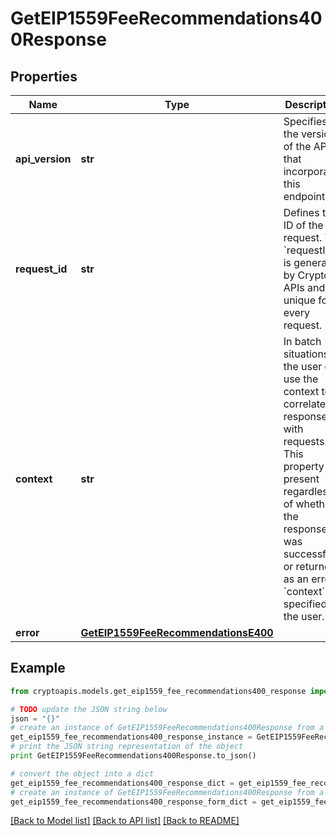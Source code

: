 # GetEIP1559FeeRecommendations400Response


## Properties
Name | Type | Description | Notes
------------ | ------------- | ------------- | -------------
**api_version** | **str** | Specifies the version of the API that incorporates this endpoint. | 
**request_id** | **str** | Defines the ID of the request. The &#x60;requestId&#x60; is generated by Crypto APIs and it&#39;s unique for every request. | 
**context** | **str** | In batch situations the user can use the context to correlate responses with requests. This property is present regardless of whether the response was successful or returned as an error. &#x60;context&#x60; is specified by the user. | [optional] 
**error** | [**GetEIP1559FeeRecommendationsE400**](GetEIP1559FeeRecommendationsE400.md) |  | 

## Example

```python
from cryptoapis.models.get_eip1559_fee_recommendations400_response import GetEIP1559FeeRecommendations400Response

# TODO update the JSON string below
json = "{}"
# create an instance of GetEIP1559FeeRecommendations400Response from a JSON string
get_eip1559_fee_recommendations400_response_instance = GetEIP1559FeeRecommendations400Response.from_json(json)
# print the JSON string representation of the object
print GetEIP1559FeeRecommendations400Response.to_json()

# convert the object into a dict
get_eip1559_fee_recommendations400_response_dict = get_eip1559_fee_recommendations400_response_instance.to_dict()
# create an instance of GetEIP1559FeeRecommendations400Response from a dict
get_eip1559_fee_recommendations400_response_form_dict = get_eip1559_fee_recommendations400_response.from_dict(get_eip1559_fee_recommendations400_response_dict)
```
[[Back to Model list]](../README.md#documentation-for-models) [[Back to API list]](../README.md#documentation-for-api-endpoints) [[Back to README]](../README.md)


